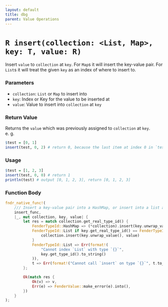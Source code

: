 ```yaml
---
layout: default
title: dbg
parent: Value Operations
---
```


# `R insert(collection: <List, Map>, key: T, value: R)`
Insert `value` to `collection` at `key`. For `Map`s it will insert the key-value pair. For `List`s it will treat the given `key` as an index of where to insert to.

### Parameters
- `collection`: `List` or `Map` to insert into
- `key`: Index or Key for the value to be inserted at
- `value`: Value to insert into `collection` at `key`

### Return Value
Returns the `value` which was previously assigned to `collection` at `key`.  
e. g.
```r
$test = [0, 1]
insert(test, 0, 2) # return 0, because the last item at index 0 in `test` was 0
```

### Usage
```r
$test = [1, 2, 3]
insert(test, 0, 0) # return 1
println(test) # output [0, 1, 2, 3], return [0, 1, 2, 3]
```

### Function Body
```rust
fndr_native_func!(
    /// Insert a key-value pair into a HashMap, or insert into a list at a given index
    insert_func,
    |_, mut collection, key, value| {
        let res = match collection.get_real_type_id() {
            FenderTypeId::HashMap => (*collection).insert(key.unwrap_value(), value),
            FenderTypeId::List if key.get_real_type_id() == FenderTypeId::Int => {
                collection.insert(key.unwrap_value(), value)
            }
            FenderTypeId::List => Err(format!(
                "Cannot index `List` with type `{}`",
                key.get_type_id().to_string()
            )),
            t => Err(format!("Cannot call `insert` on type `{}`", t.to_string())),
        };

        Ok(match res {
            Ok(v) => v,
            Err(e) => FenderValue::make_error(e).into(),
        })
    }
);
```
